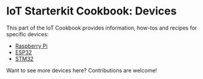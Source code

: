 # IoT Starterkit Cookbook: **Devices**

This part of the IoT Cookbook provides information, how-tos and recipes for specific devices:

* [Raspberry Pi](pi)
* [ESP32](esp32)
* [STM32](stm32)

Want to see more devices here? Contributions are welcome!
